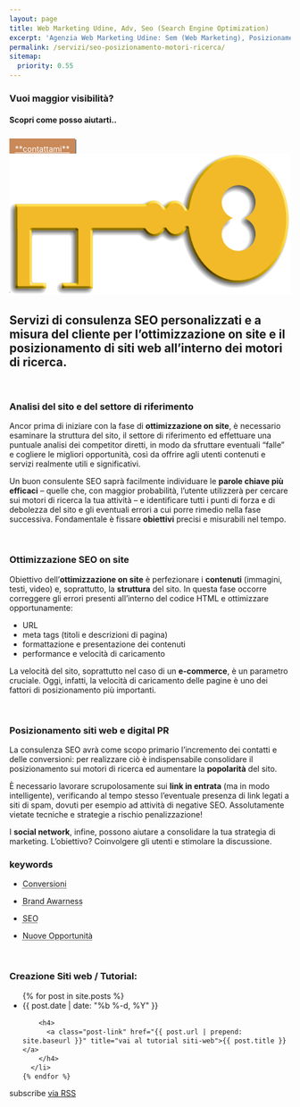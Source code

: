 ```yaml
---
layout: page
title: Web Marketing Udine, Adv, Seo (Search Engine Optimization)
excerpt: 'Agenzia Web Marketing Udine: Sem (Web Marketing), Posizionamento Organico (Google, Bing), Annunci Pay x Click, ottimizzazione on site, link building. Low Cost!'
permalink: /servizi/seo-posizionamento-motori-ricerca/
sitemap:
  priority: 0.55
---
```

### Vuoi maggior visibilità?
#### Scopri come posso aiutarti..
<br/>
<a href="/contatti/" title="Devi promuovere il Tuo Sito Web? Contattaci Ora!" class="button" style="padding: 10px; background-color:#c98959; color:#fff; box-shadow: 2px 2px #828282;">
**contattami**
</a>

<img src="/img/sitiweb.fvg-keyword.png" alt="sitiweb.fvg è consulente SEO a Udine. Posizionamento su motori di ricerca. sitiweb.fvg web agency Udine" title="sitiweb.fvg è consulente SEO a Udine. Posizionamento su motori di ricerca. sitiweb.fvg web agency Udine">

## Servizi di consulenza SEO personalizzati e a misura del cliente per l’ottimizzazione on site e il posizionamento di siti web all’interno dei motori di ricerca.

<br/>

### Analisi del sito e del settore di riferimento

Ancor prima di iniziare con la fase di **ottimizzazione on site**, è necessario esaminare la struttura del sito, il settore di riferimento ed effettuare una puntuale analisi dei competitor diretti, in modo da sfruttare eventuali “falle” e cogliere le migliori opportunità, così da offrire agli utenti contenuti e servizi realmente utili e significativi.

Un buon consulente SEO saprà facilmente individuare le **parole chiave più efficaci** – quelle che, con maggior probabilità, l’utente utilizzerà per cercare sui motori di ricerca la tua attività – e identificare tutti i punti di forza e di debolezza del sito e gli eventuali errori a cui porre rimedio nella fase successiva. Fondamentale è fissare **obiettivi** precisi e misurabili nel tempo.

<br/>

### Ottimizzazione SEO on site

Obiettivo dell’**ottimizzazione on site** è perfezionare i **contenuti** (immagini, testi, video) e, soprattutto, la **struttura** del sito. In questa fase occorre correggere gli errori presenti all’interno del codice HTML e ottimizzare opportunamente:

  -  URL
  -  meta tags (titoli e descrizioni di pagina)
  -  formattazione e presentazione dei contenuti
  -  performance e velocità di caricamento

La velocità del sito, soprattutto nel caso di un **e-commerce**, è un parametro cruciale. Oggi, infatti, la velocità di caricamento delle pagine è uno dei fattori di posizionamento più importanti.

<br/>

### Posizionamento siti web e digital PR

La consulenza SEO avrà come scopo primario l’incremento dei contatti e delle conversioni: per realizzare ciò è indispensabile consolidare il posizionamento sui motori di ricerca ed aumentare la **popolarità** del sito.

È necessario lavorare scrupolosamente sui **link in entrata** (ma in modo intelligente), verificando al tempo stesso l’eventuale presenza di link legati a siti di spam, dovuti per esempio ad attività di negative SEO. Assolutamente vietate tecniche e strategie a rischio penalizzazione!

I **social network**, infine, possono aiutare a consolidare la tua strategia di marketing. L’obiettivo? Coinvolgere gli utenti e stimolare la discussione.

### keywords

  - <abbr title="Attraverso l’analisi delle parole chiave e delle intenzioni di ricerca, l'obiettivo della consulenza SEO è aumentare le conversioni che conduco all'acquisto.">Conversioni</abbr>

  - <abbr title="È indispensabile far sì che il tuo brand acquisti visibilità, migliorarne la sua reputazione e diffusione.">Brand Awarness</abbr>

  - <abbr title="Search Engine Optimization ovvero Ottimizzazione sui motori di ricerca">SEO</abbr>

  - <abbr title="L’analisi delle parole chiave spesso permette di raggiungere nuovi mercati e nicchie, grazie allo studio delle strategie messe in atto dai tuoi concorrenti.">Nuove Opportunità</abbr>

<br/>
<div class="post-list">

  <h3 class="page-heading">Creazione Siti web / Tutorial:</h3>

  <ul class="post-list">
    {% for post in site.posts %}
      <li>
        <span class="post-meta">{{ post.date | date: "%b %-d, %Y" }}</span>

        <h4>
          <a class="post-link" href="{{ post.url | prepend: site.baseurl }}" title="vai al tutorial siti-web">{{ post.title }}</a>
        </h4>
      </li>
    {% endfor %}
  </ul>

  <p class="rss-subscribe">subscribe <a href="{{ "/feed.xml" | prepend: site.baseurl }}" title="sottoscrivi il feed rss e mantieniti aggiornato in fatto di webdesign con i tutorial siti-web">via RSS</a></p>
</div>
